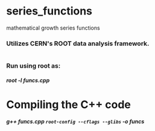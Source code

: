 # series_functions
mathematical growth series functions

### Utilizes CERN's ROOT data analysis framework.
#
### Run using root as:
#####	root -l funcs.cpp

# Compiling the C++ code
##### g++ funcs.cpp `root-config --cflags --glibs` -o funcs
